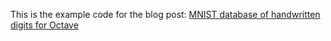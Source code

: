 This is the example code for the blog post:
[MNIST database of handwritten digits for Octave](http://daniel-e.github.io/2015-09-25-MNIST-handwritten-digits-for-Octave/)
